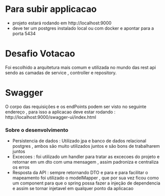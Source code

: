 # Para subir applicacao
* projeto estará rodando em http://localhost:9000 
* deve ter um postgres instalado local ou com docker e apontar para a porta 5434

# Desafio Votacao

Foi escolhido a arquitetura mais comum e utilizada no mundo das rest api sendo as camadas de 
service , controller e repository. 

# Swagger 

O corpo das requisições e os endPoints podem ser visto no seguinte endereço , para isso a aplicacao deve estar rodando
: http://localhost:9000/swagger-ui/index.html 

### Sobre o desenvolvimento
 * Persistencia de dados : Utilizado jpa e banco de dados relacional postgres , ambos são muito utilizados juntos e são bons de trabalharem juntos
 * Excecoes : foi utilizado um handler para tratar as excecoes do projeto e retornar em um dto com uma mensagem , assim padroniza e centraliza os erros
 * Resposta da API : sempre retornando DTO e para e para facilitar o mapeamento foi utilizado o modelMapper , que por sua vez ficou como um component para que o spring 
possa fazer a injeção de dependencia e assim se tornar injetavel em qualquer ponto da aplicacao
